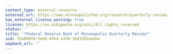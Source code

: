 ```yaml
---
content_type: external-resource
external_url: https://www.minneapolisfed.org/research/quarterly-review/taxing-capital-income-a-bad-idea
has_external_license_warning: true
license: https://en.wikipedia.org/wiki/All_rights_reserved
status: ''
title: '*Federal Reserve Bank of Minneapolis Quarterly Review*'
uid: 35a08659-5e60-4fe4-a3f8-1bd3262eeebe
wayback_url: ''
---
```

